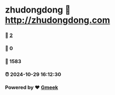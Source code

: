 # zhudongdong :link: http://zhudongdong.com 
### :page_facing_up: [2](http://zhudongdong.com/tag.html) 
### :speech_balloon: 0 
### :hibiscus: 1583 
### :alarm_clock: 2024-10-29 16:12:30 
### Powered by :heart: [Gmeek](https://github.com/Meekdai/Gmeek)
